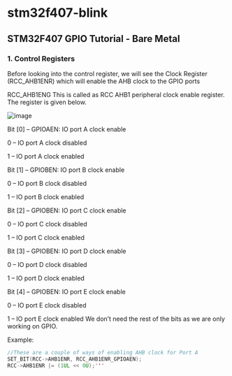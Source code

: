 # stm32f407-blink
## STM32F407 GPIO Tutorial - Bare Metal
### 1. Control Registers
Before looking into the control register, we will see the Clock Register (RCC_AHB1ENR) which will enable the AHB clock to the GPIO ports

RCC_AHB1ENG
This is called as RCC AHB1 peripheral clock enable register. The register is given below.

![image](https://github.com/user-attachments/assets/eab604ae-a342-4ae1-98ef-c838dd6c3437)

Bit [0] – GPIOAEN: IO port A clock enable

0 – IO port A clock disabled

1 – IO port A clock enabled

Bit [1] – GPIOBEN: IO port B clock enable

0 – IO port B clock disabled

1 – IO port B clock enabled

Bit [2] – GPIOBEN: IO port C clock enable

0 – IO port C clock disabled

1 – IO port C clock enabled

Bit [3] – GPIOBEN: IO port D clock enable

0 – IO port D clock disabled

1 – IO port D clock enabled

Bit [4] – GPIOBEN: IO port E clock enable

0 – IO port E clock disabled

1 – IO port E clock enabled
We don’t need the rest of the bits as we are only working on GPIO.

Example:

```c
//These are a couple of ways of enabling AHB clock for Port A
SET_BIT(RCC->AHB1ENR, RCC_AHB1ENR_GPIOAEN);
RCC->AHB1ENR |= (1UL << 0U);'''
```
